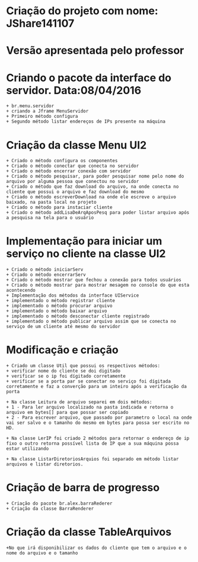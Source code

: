 # Criação do projeto com nome: JShare141107

# Versão apresentada pelo professor

# Criando o pacote da interface do servidor. Data:08/04/2016
	+ br.menu.servidor
	+ criando a Jframe MenuServidor
	+ Primeiro método configura
	+ Segundo método listar endereços de IPs presente na máquina

# Criação da classe Menu UI2
	+ Criado o método configura os componentes
	+ Criado o método conectar que conecta no servidor
	+ Criado o método encerrar conexão com servidor
	+ Criado o método pesquisar, para poder pesquisar nome pelo nome do arquivo por alguma pessoa que conectou no servidor
	+ Criado o método que faz download do arquivo, na onde conecta no cliente que possui o arquivo e faz download do mesmo
	+ Criado o método escreverDownload na onde ele escreve o arquivo baixado, na pasta local no projeto
	+ Criado o método para instaciar cliente
	+ Criado o método addLisaDeArqAposPesq para poder listar arquivo após a pesquisa na tela para o usuário
	
# Implementação para iniciar um serviço no cliente na classe UI2
	+ Criado o método iniciarServ
	+ Criado o método encerrarServ
	+ Criado o método mostrar que fechou a conexão para todos usuários
	+ Criado o método mostrar para mostrar mesagem no console do que esta acontecendo
	+ Implementação dos métodos da interface UIService
	+ implementado o método registrar cliente
	+ implementado o método procurar arquivo
	+ implementado o método baixar arquivo
	+ implementado o método desconectar cliente registrado
	+ implementado o método publicar arquivo assim que se conecta no serviço de um cliente até mesmo do servidor
# Modificação e criação
	+ Criado um classe Util que possui os respectivos métodos:
	+ verificar nome do cliente se doi digitado
	+ verificar se o ip foi dígitado corretamente
	+ verificar se a porta par se conectar no serviço foi dígitada corretamente e faz a converção para um inteiro após a verificação da porta
	
	+ Na classe Leitura de arquivo separei em dois métodos:
	+ 1 - Para ler arquivo localizado na pasta indicada e retorna o arquivo em bytes[] para que possar ser copiado
	+ 2 - Para escrever arquivo, que passado por parametro o local na onde vai ser salvo e o tamanho do mesmo em bytes para possa ser escrito no HD.
	
	+ Na classe LerIP foi criado 2 métodos para retornar o endereço de ip fixo o outro retorna possível lista de IP que a sua máquina possa estar utilizando
	
	+ Na classe ListarDiretoriosArquios foi separado em método listar arquivos e listar diretorios.
	 
# Criação de barra de progresso
 	+ Criação do pacote br.alex.barraRederer
 	+ Criação da classe BarraRenderer	
 	
# Criação da classe TableArquivos
	+No que irá disponibilizar os dados do cliente que tem o arquivo e o nome do arquivo e o tamanho
	